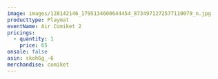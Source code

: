 ```yaml
---
image: images/128142146_1795134600644454_8734971272577110079_n.jpg
producttype: Playmat
eventName: Air Comiket 2
pricings:
  - quantity: 1
    price: 65
onsale: false
asin: skohGg_-6
merchandise: comiket
---
```


